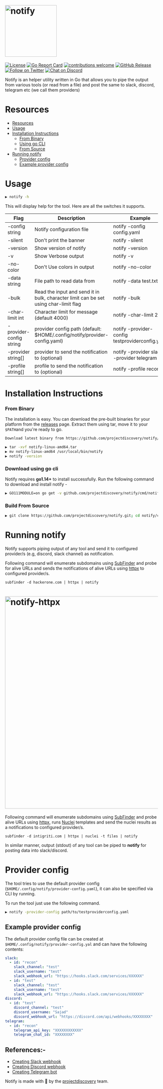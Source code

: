 <h1 align="left">
  <img src="static/notify-logo.png" alt="notify" width="170px"></a>
  <br>
</h1>


[![License](https://img.shields.io/badge/license-MIT-_red.svg)](https://opensource.org/licenses/MIT)
[![Go Report Card](https://goreportcard.com/badge/github.com/projectdiscovery/notify)](https://goreportcard.com/report/github.com/projectdiscovery/notify)
[![contributions welcome](https://img.shields.io/badge/contributions-welcome-brightgreen.svg?style=flat)](https://github.com/projectdiscovery/notify/issues)
[![GitHub Release](https://img.shields.io/github/release/projectdiscovery/notify)](https://github.com/projectdiscovery/notify/releases)
[![Follow on Twitter](https://img.shields.io/twitter/follow/pdiscoveryio.svg?logo=twitter)](https://twitter.com/pdiscoveryio)
[![Chat on Discord](https://img.shields.io/discord/695645237418131507.svg?logo=discord)](https://discord.gg/KECAGdH)

Notify is an helper utility written in Go that allows you to pipe the output from various tools (or read from a file) and post the same to slack, discord, telegram etc (we call them providers)

# Resources
- [Resources](#resources)
- [Usage](#usage)
- [Installation Instructions](#installation-instructions)
    - [From Binary](#from-binary)
    - [Using go CLI](#download-using-go-cli)
    - [From Source](#build-from-source)
- [Running notify](#running-notify)
  - [Provider config](#provider-config)
  - [Example provider config](#example-provider-config)

# Usage

```sh
▶ notify -h
```

This will display help for the tool. Here are all the switches it supports.

| Flag | Description | Example |
|------|-------------|---------|
| -config string            | Notify configuration file| notify -config config.yaml
| -silent                  | Don't print the banner| notify -silent 
| -version                 | Show version of notify| notify -version 
| -v                       | Show Verbose output| notify -v 
| -no-color                | Don't Use colors in output| notify -no-color
| -data string             | File path to read data from| notify -data test.txt
| -bulk                    | Read the input and send it in bulk, character limit can be set using char-limit flag| notify -bulk 
| -char-limit int          | Character limit for message (default 4000)| notify -char-limit 2000 
| -provider-config string  | provider config path (default: $HOME/.config/notify/provider-config.yaml)| notify -provider-config testproviderconfig.yaml
| -provider string[]       | provider to send the notification to (optional)| notify -provider slack -provider telegram
| -profile string[]        | profile to send the notification to (optional)| notify -profile recon


# Installation Instructions

### From Binary

The installation is easy. You can download the pre-built binaries for your platform from the [releases](https://github.com/projectdiscovery/notify/releases/) page. Extract them using tar, move it to your `$PATH`and you're ready to go.

```sh
Download latest binary from https://github.com/projectdiscovery/notify/releases

▶ tar -xvf notify-linux-amd64.tar
▶ mv notify-linux-amd64 /usr/local/bin/notify
▶ notify -version
```

### Download using go cli

Notify requires **go1.14+** to install successfully. Run the following command to download and install notify -


```sh
▶ GO111MODULE=on go get -v github.com/projectdiscovery/notify/cmd/notify
```


### Build From Source

```sh
▶ git clone https://github.com/projectdiscovery/notify.git; cd notify/cmd/notify; go build; mv notify /usr/local/bin/; notify -version
```


# Running notify

Notify supports piping output of any tool and send it to configured provider/s (e.g, discord, slack channel) as notification.

Following command will enumerate subdomains using [SubFinder](https://github.com/projectdiscovery/subfinder) and probe for alive URLs and sends the notifications of alive URLs using [httpx](https://github.com/projectdiscovery/httpx) to configured provider/s.

```
subfinder -d hackerone.com | httpx | notify
```

<h1 align="left">
  <img src="static/notify-httpx.png" alt="notify-httpx" width="700px"></a>
  <br>
</h1>

Following command will enumerate subdomains using [SubFinder](https://github.com/projectdiscovery/subfinder) and probe alive URLs using [httpx](https://github.com/projectdiscovery/httpx), runs [Nuclei](https://github.com/projectdiscovery/nuclei) templates and send the nuclei results as a notifications to configured provider/s.


```
subfinder -d intigriti.com | httpx | nuclei -t files | notify
```

In similar manner, output (stdout) of any tool can be piped to **notify** for posting data into slack/discord.


# Provider config


The tool tries to use the default provider config (`$HOME/.config/notify/provider-config.yaml`), it can also be specified via CLI by running. 

To run the tool just use the following command.

```sh
▶ notify -provider-config path/to/testproviderconfig.yaml
```

## Example provider config
The default provider config file can be created at `$HOME/.config/notify/provider-config.yal` and can have the following contents:

```yaml
slack:
  - id: "recon"
    slack_channel: "test"
    slack_username: "test"
    slack_webhook_url: "https://hooks.slack.com/services/XXXXXX"
  - id: "test"
    slack_channel: "test"
    slack_username: "test"
    slack_webhook_url: "https://hooks.slack.com/services/XXXXXX"
discord:
  - id: "test"
    discord_channel: "test"
    discord_username: "Sajad"
    discord_webhook_url: "https://discord.com/api/webhooks/XXXXXXXX"
telegram:
  - id: "recon"
    telegram_api_key: "XXXXXXXXXXXX"
    telegram_chat_id: "XXXXXXXX"
``` 


## References:- 

- [Creating Slack webhook](https://slack.com/intl/en-it/help/articles/115005265063-Incoming-webhooks-for-Slack)
- [Creating Discord webhook](https://support.discord.com/hc/en-us/articles/228383668-Intro-to-Webhooks)
- [Creating Telegram bot](https://core.telegram.org/bots#3-how-do-i-create-a-bot)

Notify is made with 🖤 by the [projectdiscovery](https://projectdiscovery.io) team.
